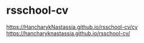# rsschool-cv
https://HancharykNastassia.github.io/rsschool-cv/cv  
https://hancharyknastassia.github.io/rsschool-cv/

